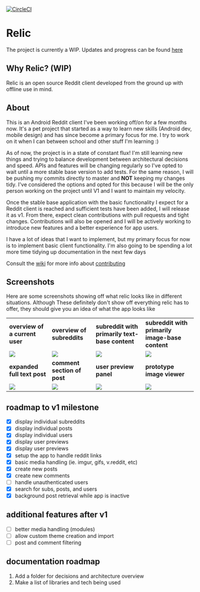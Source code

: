[![CircleCI](https://circleci.com/gh/13ABEL/Relic.svg?style=svg)](https://circleci.com/gh/13ABEL/Relic)
# Relic

The project is currently a WIP. Updates and progress can be found [here](./docs/updates.md)

## Why Relic? (WIP)

Relic is an open source Reddit client developed from the ground up with offline use in mind.

## About

This is an Android Reddit client I've been working off/on for a few months now. It's a pet project that started as a way to learn new skills (Android dev, mobile design) and has since become a primary focus for me. I try to work on it when I can between school and other stuff I'm learning :)

As of now, the project is in a state of constant flux! I'm still learning new things and trying to balance development between architectural decisions and speed. APIs and features will be changing regularly so I've opted to wait until a more stable base version to add tests. For the same reason, I will be pushing my commits directly to master and **NOT** keeping my changes tidy. I've considered the options and opted for this because I will be the only person working on the project until V1 and I want to maintain my velocity.

Once the stable base application with the basic functionality I expect for a Reddit client is reached and sufficient tests have been added, I will release it as v1. From there, expect clean contributions with pull requests and tight changes. Contributions will also be opened and I will be actively working to introduce new features and a better experience for app users.

I have a lot of ideas that I want to implement, but my primary focus for now is to implement basic client functionality. I'm also going to be spending a lot more time tidying up documentation in the next few days

Consult the [wiki](https://github.com/13ABEL/Relic/wiki) for more info about [contributing](https://github.com/13ABEL/Relic/wiki/Contribution-Quickstart)

## Screenshots
Here are some screenshots showing off what relic looks like in different situations. Although These definitely don't show off everything relic has to offer, they should give you an idea of what the app looks like

|||||
|---|---|---|---|
| **overview of a current user** | **overview of subreddits** | **subreddit with primarily text-base content** | **subreddit with primarily image-base content** |
| ![](https://i.imgur.com/XVvXmOk.png) | ![](https://i.imgur.com/iOeXGXC.png) | ![](https://i.imgur.com/5glGf8F.png) | ![](https://i.imgur.com/BshKB1a.png)|
| **expanded full text post** | **comment section of post** | **user preview panel** | **prototype image viewer** |
| ![](https://i.imgur.com/foRqxeu.png) | ![](https://i.imgur.com/E2nLVbK.png) | ![](https://i.imgur.com/b6Yy670.png)| ![](https://i.imgur.com/6Rsokz6.png) |


## roadmap to v1 milestone

- [x] display individual subreddits
- [x] display individual posts
- [x] display individual users
- [x] display user previews
- [x] display user previews
- [x] setup the app to handle reddit links
- [x] basic media handling (ie. imgur, gifs, v.reddit, etc)
- [x] create new posts
- [x] create new comments
- [ ] handle unauthenticated users
- [x] search for subs, posts, and users
- [x] background post retrieval while app is inactive

## additional features after v1

- [ ] better media handling (modules)
- [ ] allow custom theme creation and import
- [ ] post and comment filtering

## documentation roadmap

1. Add a folder for decisions and architecture overview
2. Make a list of libraries and tech being used